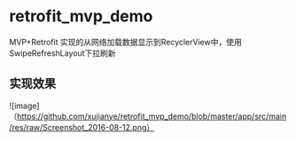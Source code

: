 # retrofit_mvp_demo
MVP+Retrofit 实现的从网络加载数据显示到RecyclerView中，使用SwipeRefreshLayout下拉刷新

## 实现效果
![image]（https://github.com/xujianye/retrofit_mvp_demo/blob/master/app/src/main/res/raw/Screenshot_2016-08-12.png）
